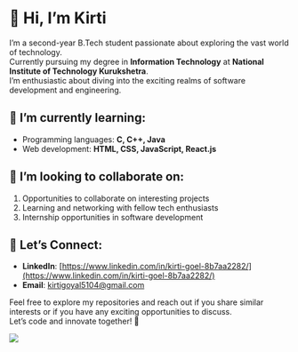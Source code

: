 # 👋 Hi, I’m Kirti

I’m a second-year B.Tech student passionate about exploring the vast world of technology.  
Currently pursuing my degree in **Information Technology** at **National Institute of Technology Kurukshetra**.  
I’m enthusiastic about diving into the exciting realms of software development and engineering.

## 🌱 I’m currently learning:
- Programming languages: **C, C++, Java**
- Web development: **HTML, CSS, JavaScript, React.js**

## 💞️ I’m looking to collaborate on:
1. Opportunities to collaborate on interesting projects  
2. Learning and networking with fellow tech enthusiasts  
3. Internship opportunities in software development  

## 🤝 Let’s Connect:
- **LinkedIn**: [https://www.linkedin.com/in/kirti-goel-8b7aa2282/](https://www.linkedin.com/in/kirti-goel-8b7aa2282/)  
- **Email**: kirtigoyal5104@gmail.com  


Feel free to explore my repositories and reach out if you share similar interests or if you have any exciting opportunities to discuss.  
Let’s code and innovate together! 🚀

![](https://leetcard.jacoblin.cool/Kirti510?ext=heatmap)
